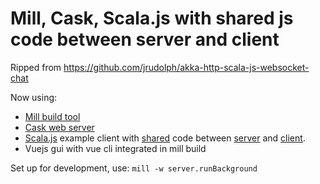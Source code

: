 # Mill, Cask, Scala.js with shared js code between server and client
Ripped from https://github.com/jrudolph/akka-http-scala-js-websocket-chat

Now using:
- [Mill build tool](https://www.lihaoyi.com/mill/)
- [Cask web server](https://www.lihaoyi.com/cask/)
- [Scala.js](https://www.scala-js.org) example client with [shared](build.sc) code between [server](server/src/Server.scala) and [client](js/src/MainJs.scala).
- Vuejs gui with vue cli integrated in mill build


Set up for development, use: `mill -w server.runBackground`